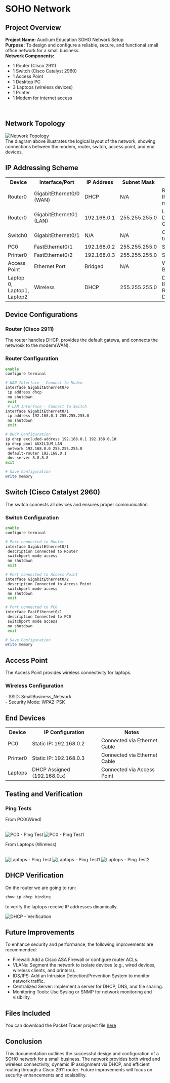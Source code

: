 <h1>SOHO Network</h1>

<h2>Project Overview</h2>
<strong>Project Name:</strong> Auxilium Education SOHO Network Setup <br />
<strong>Purpose:</strong> To design and configure a reliable, secure, and functional small office network for a small business. <br />
<strong>Network Components:</strong>

- 1 Router (Cisco 2911) <br />
- 1 Switch (Cisco Catalyst 2960) <br />
- 1 Access Point <br />
- 1 Desktop PC <br />
- 3 Laptops (wireless devices) <br />
- 1 Printer <br />
- 1 Modem for internet access 
<br />


<h2>Network Topology</h2>

![Network Topology](NetworkTopology.png)
<br />
The diagram above illustrates the logical layout of the network, showing connections between the modem, router, switch, access point, and end devices.

<h2>IP Addressing Scheme</h2>
<table>
 <tr>
  <th>Device</th>
  <th>Interface/Port</th>
  <th>IP Address</th>
  <th>Subnet Mask</th>
  <th>Notes</th>
 </tr>
 <tr>
  <td>Router0</td>
  <td>GigabitEthernet0/0 (WAN)</td>
  <td>DHCP</td>
  <td>N/A</td>
  <td>Receives IP from modem</td>
 </tr>
  <tr>
  <td>Router0</td>
  <td>GigabitEthernet01 (LAN)</td>
  <td>192.168.0.1</td>
  <td>255.255.255.0</td>
  <td>LAN Default Gateway</td>
 </tr>
  <tr>
  <td>Switch0</td>
  <td>GigabitEthernet0/1</td>
  <td>N/A</td>
  <td>N/A</td>
  <td>Connected to Router0</td>
 </tr>
  <tr>
  <td>PC0</td>
  <td>FastEthernet0/1</td>
  <td>192.168.0.2</td>
  <td>255.255.255.0</td>
  <td>Static IP</td>
 </tr>
  <tr>
  <td>Printer0</td>
  <td>FastEthernet0/2</td>
  <td>192.168.0.3</td>
  <td>255.255.255.0</td>
  <td>Static IP</td>
 </tr>
  <tr>
  <td>Access Point</td>
  <td>Ethernet Port</td>
  <td>Bridged</td>
  <td>N/A</td>
  <td>Wireless Bridge</td>
 </tr>
  <tr>
  <td>Laptop 0, Laptop1, Laptop2</td>
  <td>Wireless</td>
  <td>DHCP</td>
  <td>255.255.255.0</td>
  <td>Dynamic IP via Router0 DHCP</td>
 </tr>
</table>

<h2>Device Configurations</h2>
<h3>Router (Cisco 2911)</h3>
The router handles DHCP, provides the default gatewa, and connects the netwrosk to the modem(WAN).
<br />
<h3>Router Configuration</h3>

```sh
enable
configure terminal

# WAN Interface - Connect to Modem
interface GigabitEthernet0/0
 ip address dhcp
 no shutdown
 exit
 # LAN Interface - Connect to Switch
interface GigabitEthernet0/1
 ip address 192.168.0.1 255.255.255.0
 no shutdown
 exit

# DHCP Configuration
ip dhcp excluded-address 192.168.0.1 192.168.0.10
ip dhcp pool AUXILIUM_LAN
 network 192.168.0.0 255.255.255.0
 default-router 192.168.0.1
 dns-server 8.8.8.8
exit

# Save Configuration
write memory
```
<h2>Switch (Cisco Catalyst 2960)</h2>
The switch connects all devices and ensures proper communication.
<br />
<h3>Switch Configuration</h3>

```sh
enable
configure terminal

# Port connected to Router
interface GigabitEthernet0/1
 description Connected to Router
 switchport mode access
 no shutdown
 exit

# Port connected to Access Point
interface GigabitEthernet0/2
 description Connected to Access Point
 switchport mode access
 no shutdown
 exit

# Port connected to PC0
interface FastEthernet0/1
 description Connected to PC0
 switchport mode access
 no shutdown
 exit

# Save Configuration
write memory
```
<h2>Access Point</h2>
The Access Point provides wireless connectivity for laptops.
<br />
<h3>Wireless Configuration</h3>
- SSID: SmallBusiness_Network <br />
- Security Mode: WPA2-PSK <br />
<h2>End Devices</h2>
<table>
 <tr>
  <th>Device</th>
  <th>IP Configuration</th>
  <th>Notes</th>
 </tr>
 <tr>
  <td>PC0</td>
  <td>Static IP: 192.168.0.2</td>
  <td>Connected via Ethernet Cable</td>
 </tr>
  <tr>
  <td>Printer0</td>
  <td>Static IP: 192.168.0.3</td>
  <td>Connected via Ethernet Cable</td>
 </tr>
  <tr>
  <td>Laptops</td>
  <td>DHCP Assigned (192.168.0.x)</td>
  <td>Connected via Access Point</td>
 </tr>
</table>

<h2>Testing and Verification</h2>
<h3>Ping Tests</h3>
From PC0(Wired) <br /> <br />

![PC0 - Ping Test](PC0-Ping-Test.png)
![PC0 - Ping Test1](PC0-Ping-Test1.png)

From Laptops (Wireless) <br /> <br />

![Laptops - Ping Test](Laptops-Ping-Test.png)
![Laptops - Ping Test1](Laptops-Ping-Test1.png)
![Laptops - Ping Test2](Laptops-Ping-Test2.png)

<h2>DHCP Verification</h2>
On the router we are going to run:

```sh
show ip dhcp binding
```
to verify the laptops receive IP addresses dinamically.

![DHCP - Verification](DHCP-Verification.png)

<h2>Future Improvements</h2>
To enhance security and performance, the following improvements are recommended: <br />

- Firewall: Add a Cisco ASA Firewall or configure router ACLs. <br />
- VLANs: Segment the network to isolate devices (e.g., wired devices, wireless clients, and printers). <br />
- IDS/IPS: Add an Intrusion Detection/Prevention System to monitor network traffic. <br />
- Centralized Server: Implement a server for DHCP, DNS, and file sharing. <br />
- Monitoring Tools: Use Syslog or SNMP for network monitoring and visibility. <br />

<h2>Files Included</h2>
You can download the Packet Tracer project file <a href=https://github.com/VyktorX/SOHONetwork/blob/main/SmallBusiness_Network.pkt>here</a>

<h2>Conclusion</h2>
This documentation outlines the successful design and configuration of a SOHO network for a small business. The network provides both wired and wireless connectivity, dynamic IP assignment via DHCP, and efficient routing through a Cisco 2911 router. Future improvements will focus on security enhancements and scalability.
